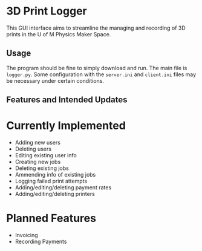 # 3D Print Logger
This GUI interface aims to streamline the managing and recording of 3D prints in the U of M Physics Maker Space.

## Usage
The program should be fine to simply download and run. The main file is `logger.py`. Some configuration with the `server.ini` and `client.ini` files may be necessary under certain conditions.

## Features and Intended Updates
# Currently Implemented
- Adding new users
- Deleting users
- Editing existing user info
- Creating new jobs
- Deleting existing jobs
- Ammending info of existing jobs
- Logging failed print attempts
- Adding/editing/deleting payment rates
- Adding/editing/deleting printers

# Planned Features
- Invoicing
- Recording Payments